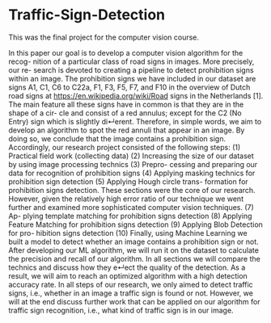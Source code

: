 # Traffic-Sign-Detection
This was the final project for the computer vision course.



In this paper our goal is to develop a computer vision algorithm for the recog- nition of a particular class of road signs in images. More precisely, our re- search is devoted to creating a pipeline to detect prohibition signs within an image. The prohibition signs we have included in our dataset are signs A1, C1, C6 to C22a, F1, F3, F5, F7, and F10 in the overview of Dutch road signs at https://en.wikipedia.org/wiki/Road signs in the Netherlands [1]. The main feature all these signs have in common is that they are in the shape of a cir- cle and consist of a red annulus; except for the C2 (No Entry) sign which is slightly di↵erent. Therefore, in simple words, we aim to develop an algorithm to spot the red annuli that appear in an image. By doing so, we conclude that the image contains a prohibition sign. Accordingly, our research project consisted of the following steps: (1) Practical field work (collecting data) (2) Increasing the size of our dataset by using image processing technics (3) Prepro- cessing and preparing our data for recognition of prohibition signs (4) Applying masking technics for prohibition sign detection (5) Applying Hough circle trans- formation for prohibition signs detection. These sections were the core of our research. However, given the relatively high error ratio of our technique we went further and examined more sophisticated computer vision techniques. (7) Ap- plying template matching for prohibition signs detection (8) Applying Feature Matching for prohibition signs detection (9) Applying Blob Detection for pro- hibition signs detection (10) Finally, using Machine Learning we built a model to detect whether an image contains a prohibition sign or not. After developing our ML algorithm, we will run it on the dataset to calculate the precision and recall of our algorithm. In all sections we will compare the technics and discuss how they e↵ect the quality of the detection. As a result, we will aim to reach an optimized algorithm with a high detection accuracy rate. In all steps of our research, we only aimed to detect traffic signs, i.e., whether in an image a traffic sign is found or not. However, we will at the end discuss further work that can be applied on our algorithm for traffic sign recognition, i.e., what kind of traffic sign is in our image.
